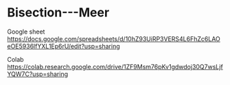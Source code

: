 # Bisection---Meer

 Google sheet
https://docs.google.com/spreadsheets/d/10hZ93UiRP3VERS4L6FhZc6LAOeOE5936lfYXL1Ep6rU/edit?usp=sharing



Colab
https://colab.research.google.com/drive/1ZF9Msm76pKv1gdwdoj30Q7wsLjfYQW7C?usp=sharing
